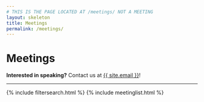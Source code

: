```yaml
---
# THIS IS THE PAGE LOCATED AT /meetings/ NOT A MEETING
layout: skeleton
title: Meetings
permalink: /meetings/
---
```


<div class="container"><h1 class="ms-1">Meetings</h1>
<span class="ms-1 text-secondary"><b>Interested in speaking?</b> Contact us at <a class="link-secondary" href="mailto:{{ site.email }}">{{ site.email }}</a>!</span>
<hr />
{% include filtersearch.html %}
{% include meetinglist.html %}</div>
